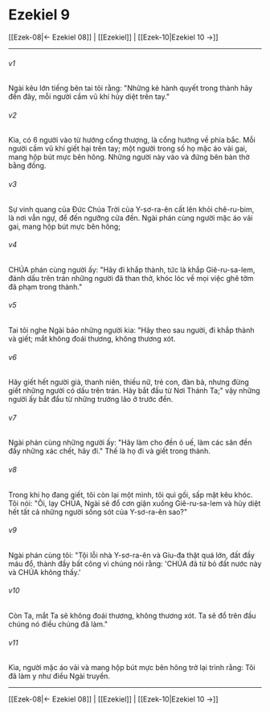 # Ezekiel 9

[[Ezek-08|← Ezekiel 08]] | [[Ezekiel]] | [[Ezek-10|Ezekiel 10 →]]
***



###### v1 
Ngài kêu lớn tiếng bên tai tôi rằng: "Những kẻ hành quyết trong thành hãy đến đây, mỗi người cầm vũ khí hủy diệt trên tay." 

###### v2 
Kìa, có 6 người vào từ hướng cổng thượng, là cổng hướng về phía bắc. Mỗi người cầm vũ khí giết hại trên tay; một người trong số họ mặc áo vải gai, mang hộp bút mực bên hông. Những người này vào và đứng bên bàn thờ bằng đồng. 

###### v3 
Sự vinh quang của Đức Chúa Trời của Y-sơ-ra-ên cất lên khỏi chê-ru-bim, là nơi vẫn ngự, để đến ngưỡng cửa đền. Ngài phán cùng người mặc áo vải gai, mang hộp bút mực bên hông; 

###### v4 
CHÚA phán cùng người ấy: "Hãy đi khắp thành, tức là khắp Giê-ru-sa-lem, đánh dấu trên trán những người đã than thở, khóc lóc về mọi việc ghê tởm đã phạm trong thành." 

###### v5 
Tai tôi nghe Ngài bảo những người kia: "Hãy theo sau người, đi khắp thành và giết; mắt không đoái thương, không thương xót. 

###### v6 
Hãy giết hết người già, thanh niên, thiếu nữ, trẻ con, đàn bà, nhưng đừng giết những người có dấu trên trán. Hãy bắt đầu từ Nơi Thánh Ta;" vậy những người ấy bắt đầu từ những trưởng lão ở trước đền. 

###### v7 
Ngài phán cùng những người ấy: "Hãy làm cho đền ô uế, làm các sân đền đầy những xác chết, hãy đi." Thế là họ đi và giết trong thành. 

###### v8 
Trong khi họ đang giết, tôi còn lại một mình, tôi quì gối, sấp mặt kêu khóc. Tôi nói: "Ôi, lạy CHÚA, Ngài sẽ đổ cơn giận xuống Giê-ru-sa-lem và hủy diệt hết tất cả những người sống sót của Y-sơ-ra-ên sao?" 

###### v9 
Ngài phán cùng tôi: "Tội lỗi nhà Y-sơ-ra-ên và Giu-đa thật quá lớn, đất đầy máu đổ, thành đầy bất công vì chúng nói rằng: 'CHÚA đã từ bỏ đất nước này và CHÚA không thấy.' 

###### v10 
Còn Ta, mắt Ta sẽ không đoái thương, không thương xót. Ta sẽ đổ trên đầu chúng nó điều chúng đã làm." 

###### v11 
Kìa, người mặc áo vải và mang hộp bút mực bên hông trở lại trình rằng: Tôi đã làm y như điều Ngài truyền.

***
[[Ezek-08|← Ezekiel 08]] | [[Ezekiel]] | [[Ezek-10|Ezekiel 10 →]]
